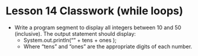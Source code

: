# Lesson 14 Classwork (while loops)

- Write a program segment to display all integers between 10 and 50 (inclusive). The output statement should display:
  - System.out.println(“” + tens + ones );
  - Where “tens” and “ones” are the appropriate digits of each number.
